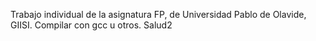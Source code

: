 Trabajo individual de la asignatura FP, de Universidad Pablo de Olavide, GIISI. Compilar con gcc u otros. Salud2
